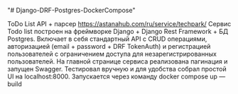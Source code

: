 "# Django-DRF-Postgres-DockerCompose"

ToDo List API + парсер https://astanahub.com/ru/service/techpark/ Сервис Todo list построен на фреймворке Django + Django Rest Framework + БД Postgres. Включает в себя стандартный API с CRUD операциями, авторизацией (email + password + DRF TokenAuth) и регистрацией пользователей с ограничением доступа для незарегистрированных пользователей. На главной странице сервиса реализована пагинация и запущен Swagger. Тестировал вручную и для удобства собрал простой UI на localhost:8000. Запускается через команду docker compose up —build

